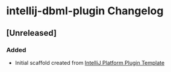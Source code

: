 <!-- Keep a Changelog guide -> https://keepachangelog.com -->

# intellij-dbml-plugin Changelog

## [Unreleased]
### Added
- Initial scaffold created from [IntelliJ Platform Plugin Template](https://github.com/JetBrains/intellij-platform-plugin-template)
